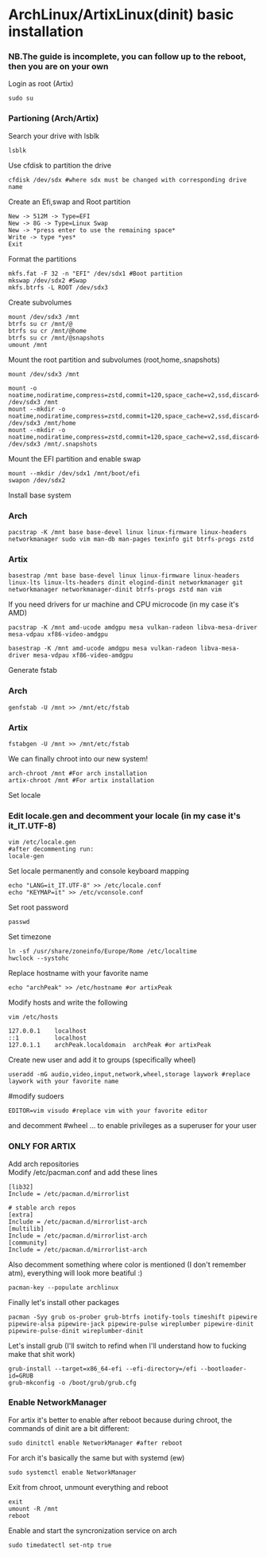 # ArchLinux/ArtixLinux(dinit) basic installation
### NB.The guide is incomplete, you can follow up to the reboot, then you are on your own
Login as root (Artix) 
```
sudo su
```

### Partioning (Arch/Artix)
Search your drive with lsblk
```
lsblk
```
Use cfdisk to partition the drive
```
cfdisk /dev/sdx #where sdx must be changed with corresponding drive name
```
Create an Efi,swap and Root partition
```
New -> 512M -> Type=EFI 
New -> 8G -> Type=Linux Swap
New -> *press enter to use the remaining space* 
Write -> type *yes*
Exit
```
Format the partitions
```
mkfs.fat -F 32 -n "EFI" /dev/sdx1 #Boot partition
mkswap /dev/sdx2 #Swap 
mkfs.btrfs -L ROOT /dev/sdx3
```
Create subvolumes
```
mount /dev/sdx3 /mnt
btrfs su cr /mnt/@
btrfs su cr /mnt/@home
btrfs su cr /mnt/@snapshots
umount /mnt
```
Mount the root partition and subvolumes (root,home,.snapshots)
```
mount /dev/sdx3 /mnt

mount -o noatime,nodiratime,compress=zstd,commit=120,space_cache=v2,ssd,discard=async,autodefrag,subvol=@ /dev/sdx3 /mnt
mount --mkdir -o noatime,nodiratime,compress=zstd,commit=120,space_cache=v2,ssd,discard=async,autodefrag,subvol=@home /dev/sdx3 /mnt/home
mount --mkdir -o noatime,nodiratime,compress=zstd,commit=120,space_cache=v2,ssd,discard=async,autodefrag,subvol=@snapshots /dev/sdx3 /mnt/.snapshots
```
Mount the EFI partition and enable swap
```
mount --mkdir /dev/sdx1 /mnt/boot/efi
swapon /dev/sdx2
```
Install base system
### Arch
```
pacstrap -K /mnt base base-devel linux linux-firmware linux-headers networkmanager sudo vim man-db man-pages texinfo git btrfs-progs zstd
```
### Artix
```
basestrap /mnt base base-devel linux linux-firmware linux-headers linux-lts linux-lts-headers dinit elogind-dinit networkmanager git networkmanager networkmanager-dinit btrfs-progs zstd man vim 
```
If you need drivers for ur machine and CPU microcode (in my case it's AMD)
```
pacstrap -K /mnt amd-ucode amdgpu mesa vulkan-radeon libva-mesa-driver mesa-vdpau xf86-video-amdgpu
```
```
basestrap -K /mnt amd-ucode amdgpu mesa vulkan-radeon libva-mesa-driver mesa-vdpau xf86-video-amdgpu
```
Generate fstab
### Arch
```
genfstab -U /mnt >> /mnt/etc/fstab
```
### Artix
```
fstabgen -U /mnt >> /mnt/etc/fstab
```
We can finally chroot into our new system!
```
arch-chroot /mnt #For arch installation
artix-chroot /mnt #For artix installation
```
Set locale
### Edit locale.gen and decomment your locale (in my case it's it_IT.UTF-8)
```
vim /etc/locale.gen
#after decommenting run:
locale-gen
```
Set locale permanently and console keyboard mapping
```
echo "LANG=it_IT.UTF-8" >> /etc/locale.conf
echo "KEYMAP=it" >> /etc/vconsole.conf
```
Set root password
```
passwd
```
Set timezone
```
ln -sf /usr/share/zoneinfo/Europe/Rome /etc/localtime
hwclock --systohc
```
Replace hostname with your favorite name
```
echo "archPeak" >> /etc/hostname #or artixPeak
```
Modify hosts and write the following
```
vim /etc/hosts

127.0.0.1    localhost
::1          localhost
127.0.1.1    archPeak.localdomain  archPeak #or artixPeak
```
Create new user and add it to groups (specifically wheel)
```
useradd -mG audio,video,input,network,wheel,storage laywork #replace laywork with your favorite name
```
#modify sudoers
```
EDITOR=vim visudo #replace vim with your favorite editor
```
and decomment #wheel ...
to enable privileges as a superuser for your user
### ONLY FOR ARTIX
Add arch repositories\
Modify /etc/pacman.conf and add these lines
```
[lib32]
Include = /etc/pacman.d/mirrorlist

# stable arch repos
[extra]
Include = /etc/pacman.d/mirrorlist-arch
[multilib]
Include = /etc/pacman.d/mirrorlist-arch
[community]
Include = /etc/pacman.d/mirrorlist-arch
```
Also decomment something where color is mentioned (I don't remember atm), everything will look more beatiful :)
```
pacman-key --populate archlinux
```
Finally let's install other packages
```
pacman -Syy grub os-prober grub-btrfs inotify-tools timeshift pipewire pipewire-alsa pipewire-jack pipewire-pulse wireplumber pipewire-dinit pipewire-pulse-dinit wireplumber-dinit
```
Let's install grub (I'll switch to refind when I'll understand how to fucking make that shit work)
```
grub-install --target=x86_64-efi --efi-directory=/efi --bootloader-id=GRUB
grub-mkconfig -o /boot/grub/grub.cfg
```
### Enable NetworkManager
For artix it's better to enable after reboot because during chroot, the commands of dinit are a bit different:
```
sudo dinitctl enable NetworkManager #after reboot
```
For arch it's basically the same but with systemd (ew)
```
sudo systemctl enable NetworkManager
```
Exit from chroot, unmount everything and reboot
```
exit
umount -R /mnt
reboot
```
Enable and start the syncronization service on arch
```
sudo timedatectl set-ntp true
```
